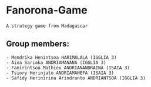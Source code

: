 # Fanorona-Game
```
A strategy game from Madagascar
```

## Group members:
	- Mendrika Henintsoa HARIMALALA (IGGLIA 3)
	- Aina Sariaka ANDRIAMANANA (IGGLIA 3)
	- Fanirintsoa Mathieu ANDRIANANDRAINA (ISAIA 3)
	- Tsiory Herinjato ANDRIAMAHEFA (ISAIA 3)
	- Safidy Herinirina Arindranto ANDRIANTSOA (IGGLIA 3)
